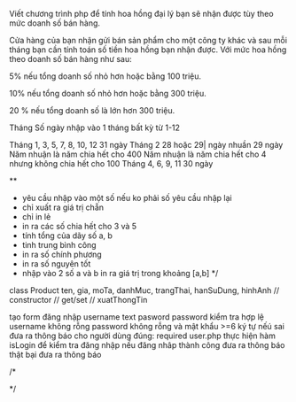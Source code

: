 Viết chương trình php để tính hoa hồng đại lý bạn sẽ nhận được tùy theo mức doanh số bán hàng.

Cửa hàng của bạn nhận gửi bán sản phẩm cho một công ty khác và sau mỗi tháng bạn cần tính toán số tiền hoa hồng bạn nhận được. Với mức hoa hồng theo doanh số bán hàng như sau:

5% nếu tổng doanh số nhỏ hơn hoặc bằng 100 triệu.

10% nếu tổng doanh số nhỏ hơn hoặc bằng 300 triệu.

20 % nếu tổng doanh số là lớn hơn 300 triệu.


Tháng	Số ngày
nhập vào 1 tháng bất kỳ từ 1-12

Tháng 1, 3, 5, 7, 8, 10, 12	31 ngày
Tháng 2	28 hoặc 29| ngày nhuần 29 ngày
Năm nhuận là năm chia hết cho 400
Năm nhuận là năm chia hết cho 4 nhưng không chia hết cho 100
Tháng 4, 6, 9, 11	30 ngày

**
   * yêu cầu nhập vào một số nếu ko phải số yêu cầu nhập lại
   * chỉ xuất ra giá trị chẵn
   * chỉ in lẻ
   * in ra các số chia hết cho 3 và 5
   * tính tổng của dãy số a, b
   * tinh trung bình công
   * in ra số chính phương
   * in ra số nguyên tốt
   * nhập vào 2 số a và b in ra giá trị trong khoảng [a,b]
   */

   class Product
   ten, gia, moTa, danhMuc, trangThai, hanSuDung, hinhAnh
   // constructor
   // get/set
   // xuatThongTin
   
 tạo form đăng nhập
 username text
 pasword password
 kiểm tra hợp lệ
 username không rỗng
 password không rỗng và mật khẩu >=6 ký tự
 nếú sai đưa ra thông báo cho người dùng
 đúng:
   required user.php
   thực hiện hàm isLogin để kiểm tra đăng nhập
   nếu đăng nhâp thành công đưa ra thông báo
   thật bại đưa ra thông báo

   /*
   
   
   */